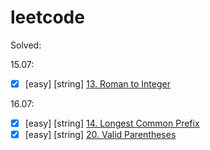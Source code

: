 # leetcode

Solved:

15.07:  
 - [x] [easy] [string] [13. Roman to Integer](https://leetcode.com/problems/roman-to-integer/)

16.07: 
- [x] [easy] [string] [14. Longest Common Prefix](https://leetcode.com/problems/longest-common-prefix/)
- [x] [easy] [string] [20. Valid Parentheses](https://leetcode.com/problems/valid-parentheses/)
